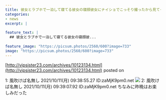 ```yaml
---
title: 彼女とラブホで一泊して寝てる彼女の寝顔彼女にナイショでこっそり撮ったから見てくれや
categories:
- news
excerpt: |
  
feature_text: |
  ## 彼女とラブホで一泊して寝てる彼女の寝顔彼...
  
feature_image: "https://picsum.photos/2560/600?image=733"
image: "https://picsum.photos/2560/600?image=733"
---
```


[http://vipsister23.com/archives/10123134.html](http://vipsister23.com/archives/10123134.html)
posted on 

<!--more-->

1: 風吹けば名無し 2021/10/11(月) 09:38:55.27 ID:zaMjK9pm0.net ![](https://livedoor.blogimg.jp/vipsister23/imgs/d/a/da5c5ce7-s.jpg) 2: 風吹けば名無し 2021/10/11(月) 09:39:07.92 ID:zaMjK9pm0.net ちなみに昨晩はお楽しみだった
